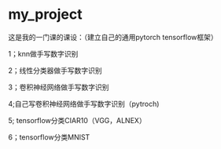 # my_project
这是我的一门课的课设：（建立自己的通用pytorch tensorflow框架）

1；knn做手写数字识别

2；线性分类器做手写数字识别

3；卷积神经网络做手写数字识别

4;自己写卷积神经网络做手写数字识别（pytroch)

5; tensorflow分类CIAR10（VGG，ALNEX）

6；tensorflow分类MNIST

